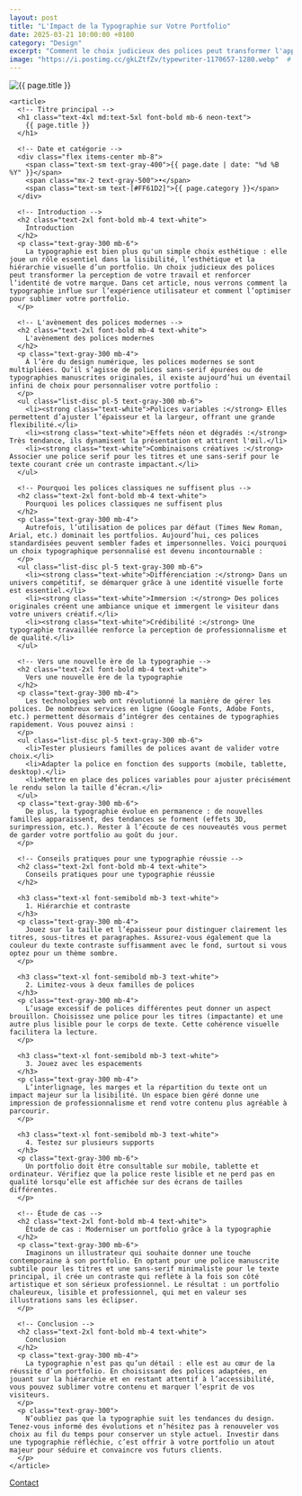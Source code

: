 ```yaml
---
layout: post
title: "L'Impact de la Typographie sur Votre Portfolio"
date: 2025-03-21 10:00:00 +0100
category: "Design"
excerpt: "Comment le choix judicieux des polices peut transformer l'apparence de votre portfolio et renforcer votre identité visuelle."
image: "https://i.postimg.cc/gkLZtfZv/typewriter-1170657-1280.webp"  # Remplacez par l'URL de votre image
---
```

<main class="pt-24 pb-16 bg-[#0A0118] text-white">
  <div class="container mx-auto px-4 max-w-4xl">
    <!-- Image en haut de l'article -->
    <div class="mb-10 rounded-xl overflow-hidden shadow-lg">
      <img 
        src="{{ page.image }}" 
        alt="{{ page.title }}" 
        loading="lazy"
        class="w-full h-72 object-cover object-center transition-transform duration-500 hover:scale-105"
      />
    </div>

    <article>
      <!-- Titre principal -->
      <h1 class="text-4xl md:text-5xl font-bold mb-6 neon-text">
        {{ page.title }}
      </h1>

      <!-- Date et catégorie -->
      <div class="flex items-center mb-8">
        <span class="text-sm text-gray-400">{{ page.date | date: "%d %B %Y" }}</span>
        <span class="mx-2 text-gray-500">•</span>
        <span class="text-sm text-[#FF61D2]">{{ page.category }}</span>
      </div>

      <!-- Introduction -->
      <h2 class="text-2xl font-bold mb-4 text-white">
        Introduction
      </h2>
      <p class="text-gray-300 mb-6">
        La typographie est bien plus qu'un simple choix esthétique : elle joue un rôle essentiel dans la lisibilité, l’esthétique et la hiérarchie visuelle d’un portfolio. Un choix judicieux des polices peut transformer la perception de votre travail et renforcer l’identité de votre marque. Dans cet article, nous verrons comment la typographie influe sur l’expérience utilisateur et comment l’optimiser pour sublimer votre portfolio.
      </p>

      <!-- L'avènement des polices modernes -->
      <h2 class="text-2xl font-bold mb-4 text-white">
        L'avènement des polices modernes
      </h2>
      <p class="text-gray-300 mb-4">
        À l’ère du design numérique, les polices modernes se sont multipliées. Qu’il s’agisse de polices sans-serif épurées ou de typographies manuscrites originales, il existe aujourd’hui un éventail infini de choix pour personnaliser votre portfolio :
      </p>
      <ul class="list-disc pl-5 text-gray-300 mb-6">
        <li><strong class="text-white">Polices variables :</strong> Elles permettent d’ajuster l’épaisseur et la largeur, offrant une grande flexibilité.</li>
        <li><strong class="text-white">Effets néon et dégradés :</strong> Très tendance, ils dynamisent la présentation et attirent l'œil.</li>
        <li><strong class="text-white">Combinaisons créatives :</strong> Associer une police serif pour les titres et une sans-serif pour le texte courant crée un contraste impactant.</li>
      </ul>

      <!-- Pourquoi les polices classiques ne suffisent plus -->
      <h2 class="text-2xl font-bold mb-4 text-white">
        Pourquoi les polices classiques ne suffisent plus
      </h2>
      <p class="text-gray-300 mb-4">
        Autrefois, l’utilisation de polices par défaut (Times New Roman, Arial, etc.) dominait les portfolios. Aujourd’hui, ces polices standardisées peuvent sembler fades et impersonnelles. Voici pourquoi un choix typographique personnalisé est devenu incontournable :
      </p>
      <ul class="list-disc pl-5 text-gray-300 mb-6">
        <li><strong class="text-white">Différenciation :</strong> Dans un univers compétitif, se démarquer grâce à une identité visuelle forte est essentiel.</li>
        <li><strong class="text-white">Immersion :</strong> Des polices originales créent une ambiance unique et immergent le visiteur dans votre univers créatif.</li>
        <li><strong class="text-white">Crédibilité :</strong> Une typographie travaillée renforce la perception de professionnalisme et de qualité.</li>
      </ul>

      <!-- Vers une nouvelle ère de la typographie -->
      <h2 class="text-2xl font-bold mb-4 text-white">
        Vers une nouvelle ère de la typographie
      </h2>
      <p class="text-gray-300 mb-4">
        Les technologies web ont révolutionné la manière de gérer les polices. De nombreux services en ligne (Google Fonts, Adobe Fonts, etc.) permettent désormais d’intégrer des centaines de typographies rapidement. Vous pouvez ainsi :
      </p>
      <ul class="list-disc pl-5 text-gray-300 mb-6">
        <li>Tester plusieurs familles de polices avant de valider votre choix.</li>
        <li>Adapter la police en fonction des supports (mobile, tablette, desktop).</li>
        <li>Mettre en place des polices variables pour ajuster précisément le rendu selon la taille d’écran.</li>
      </ul>
      <p class="text-gray-300 mb-6">
        De plus, la typographie évolue en permanence : de nouvelles familles apparaissent, des tendances se forment (effets 3D, surimpression, etc.). Rester à l’écoute de ces nouveautés vous permet de garder votre portfolio au goût du jour.
      </p>

      <!-- Conseils pratiques pour une typographie réussie -->
      <h2 class="text-2xl font-bold mb-4 text-white">
        Conseils pratiques pour une typographie réussie
      </h2>

      <h3 class="text-xl font-semibold mb-3 text-white">
        1. Hiérarchie et contraste
      </h3>
      <p class="text-gray-300 mb-4">
        Jouez sur la taille et l’épaisseur pour distinguer clairement les titres, sous-titres et paragraphes. Assurez-vous également que la couleur du texte contraste suffisamment avec le fond, surtout si vous optez pour un thème sombre.
      </p>

      <h3 class="text-xl font-semibold mb-3 text-white">
        2. Limitez-vous à deux familles de polices
      </h3>
      <p class="text-gray-300 mb-4">
        L’usage excessif de polices différentes peut donner un aspect brouillon. Choisissez une police pour les titres (impactante) et une autre plus lisible pour le corps de texte. Cette cohérence visuelle facilitera la lecture.
      </p>

      <h3 class="text-xl font-semibold mb-3 text-white">
        3. Jouez avec les espacements
      </h3>
      <p class="text-gray-300 mb-4">
        L’interlignage, les marges et la répartition du texte ont un impact majeur sur la lisibilité. Un espace bien géré donne une impression de professionnalisme et rend votre contenu plus agréable à parcourir.
      </p>

      <h3 class="text-xl font-semibold mb-3 text-white">
        4. Testez sur plusieurs supports
      </h3>
      <p class="text-gray-300 mb-6">
        Un portfolio doit être consultable sur mobile, tablette et ordinateur. Vérifiez que la police reste lisible et ne perd pas en qualité lorsqu’elle est affichée sur des écrans de tailles différentes.
      </p>

      <!-- Étude de cas -->
      <h2 class="text-2xl font-bold mb-4 text-white">
        Étude de cas : Moderniser un portfolio grâce à la typographie
      </h2>
      <p class="text-gray-300 mb-6">
        Imaginons un illustrateur qui souhaite donner une touche contemporaine à son portfolio. En optant pour une police manuscrite subtile pour les titres et une sans-serif minimaliste pour le texte principal, il crée un contraste qui reflète à la fois son côté artistique et son sérieux professionnel. Le résultat : un portfolio chaleureux, lisible et professionnel, qui met en valeur ses illustrations sans les éclipser.
      </p>

      <!-- Conclusion -->
      <h2 class="text-2xl font-bold mb-4 text-white">
        Conclusion
      </h2>
      <p class="text-gray-300 mb-4">
        La typographie n’est pas qu’un détail : elle est au cœur de la réussite d’un portfolio. En choisissant des polices adaptées, en jouant sur la hiérarchie et en restant attentif à l’accessibilité, vous pouvez sublimer votre contenu et marquer l’esprit de vos visiteurs.
      </p>
      <p class="text-gray-300">
        N’oubliez pas que la typographie suit les tendances du design. Tenez-vous informé des évolutions et n’hésitez pas à renouveler vos choix au fil du temps pour conserver un style actuel. Investir dans une typographie réfléchie, c’est offrir à votre portfolio un atout majeur pour séduire et convaincre vos futurs clients.
      </p>
    </article>
  </div>
</main>
<!-- Bouton CTA sticky -->
<a href="https://athenapro.ovh/Contact.html" class="fixed bottom-4 right-4 bg-[#FF61D2] text-white font-bold py-3 px-5 rounded-full shadow-lg transition-all hover:scale-105 hover:shadow-2xl">
  Contact
</a>
